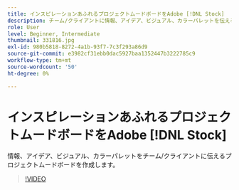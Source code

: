 ```yaml
---
title: インスピレーションあふれるプロジェクトムードボードをAdobe [!DNL Stock]
description: チーム/クライアントに情報、アイデア、ビジュアル、カラーパレットを伝えるためのプロジェクトムードボードを作成します
role: User
level: Beginner, Intermediate
thumbnail: 331816.jpg
exl-id: 980b5818-8272-4a1b-93f7-7c3f293a86d9
source-git-commit: e3982cf31ebb0dac5927baa1352447b3222785c9
workflow-type: tm+mt
source-wordcount: '50'
ht-degree: 0%

---
```


# インスピレーションあふれるプロジェクトムードボードをAdobe [!DNL Stock]

情報、アイデア、ビジュアル、カラーパレットをチーム/クライアントに伝えるプロジェクトムードボードを作成します。

>[!VIDEO](https://video.tv.adobe.com/v/331816?hidetitle=true)
